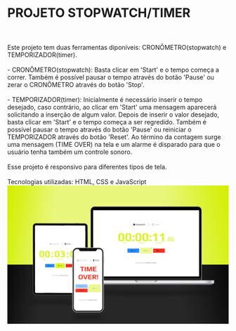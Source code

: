 # PROJETO STOPWATCH/TIMER
<br>
<br>
Este projeto tem duas ferramentas diponíveis: CRONÔMETRO(stopwatch) e TEMPORIZADOR(timer).
<br>
<br>
- CRONÔMETRO(stopwatch): Basta clicar em 'Start' e o tempo começa a correr. Também é possível pausar o tempo através do botão 'Pause' ou zerar o CRONÔMETRO através do botão 'Stop'.
<br>
<br>
- TEMPORIZADOR(timer): Inicialmente é necessário inserir o tempo desejado, caso contrário, ao clicar em 'Start' uma mensagem aparecerá solicitando a inserção de algum valor. Depois de inserir o valor desejado, basta clicar em 'Start' e o tempo começa a ser regredido. Também é possível pausar o tempo através do botão 'Pause' ou reiniciar o TEMPORIZADOR através do botão 'Reset'. Ao término da contagem surge uma mensagem (TIME OVER) na tela e um alarme é disparado para que o usuário tenha também um controle sonoro.
<br>
<br>
Esse projeto é responsivo para diferentes tipos de tela.
<br>
<br>
Tecnologias utilizadas: HTML, CSS e JavaScript

<img src="https://github.com/willianpocinhos/stopwatch-timer/blob/master/assets/stopwatch-timer_mockup.png?raw=true" alt="stopwatch-timer_mockup">
